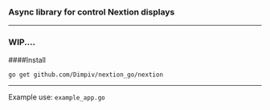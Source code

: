 ### Async library for control Nextion displays
___
### WIP....

####Install

`go get github.com/Dimpiv/nextion_go/nextion`
___

Example use: `example_app.go`